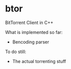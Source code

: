 # btor
BitTorrent Client in C++
  
What is implemented so far:  
- Bencoding parser

To do still:  
- The actual torrenting stuff
